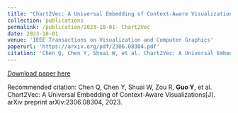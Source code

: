 ```yaml
---
title: "Chart2Vec: A Universal Embedding of Context-Aware Visualizations"
collection: publications
permalink: /publication/2023-10-01- Chart2Vec
date: 2023-10-01
venue: 'IEEE Transactions on Visualization and Computer Graphics'
paperurl: 'https://arxiv.org/pdf/2306.08304.pdf'
citation: 'Chen Q, Chen Y, Shuai W, et al. Chart2Vec: A Universal Embedding of Context-Aware Visualizations[J]. arXiv preprint arXiv:2306.08304, 2023.'
---
```


<a href='https://arxiv.org/pdf/2306.08304.pdf'>Download paper here</a>

Recommended citation: Chen Q, Chen Y, Shuai W, Zou R, **Guo Y**, et al. Chart2Vec: A Universal Embedding of Context-Aware Visualizations[J]. arXiv preprint arXiv:2306.08304, 2023.